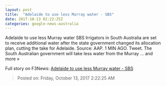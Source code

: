 ```yaml
---
layout: post
title:  "Adelaide to use less Murray water - SBS"
date: 2017-10-13 02:22:25Z
categories: google-news-australia
---
```


Adelaide to use less Murray water SBS Irrigators in South Australia are set to receive additional water after the state government changed its allocation plan, cutting the take for Adelaide. Source: AAP. 1 MIN AGO. Tweet. The South Australian government will take less water from the Murray ... and more »


Full story on F3News: [Adelaide to use less Murray water - SBS](http://www.f3nws.com/n/vVWySG)

> Posted on: Friday, October 13, 2017 2:22:25 AM
